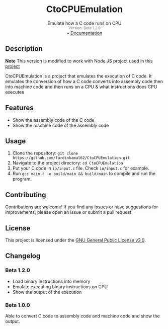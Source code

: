 <div align="center"><h1>CtoCPUEmulation</h1></div>
<div align="center">Emulate how a C code runs on CPU</div>
<div align="center" style="color: grey"><sub>Version: Beta 1.2.0</sub></div>
<div align="center">
    •
    <a href="https://docs.google.com/document/d/1nFtFiSOII9s5k_dbEd0aYju97Wj9iX1dYfyFI1vBiF0/edit#heading=h.6ll8yxyq48ox">Documentation</a>
    </strong>
</div>

## Description

**Note** This version is modified to work with Node.JS project used in this [project](https://github.com/fardinkamal62/CtoCPUEmulationBackEnd)


CtoCPUEmulation is a project that emulates the execution of C code. It emulates the conversion of how a C code converts into assembly code then into machine code and then runs on a CPU & what instructions does CPU executes

## Features
- Show the assembly code of the C code
- Show the machine code of the assembly code

## Usage
1. Clone the repository: `git clone https://github.com/fardinkamal62/CtoCPUEmulation.git`
2. Navigate to the project directory: `cd CtoCPUEmulation`
3. Put your C code in `io/input.c` file. Check `io/input.c` for example.
4. Run `gcc main.c -o build/main && build/main` to compile and run the program.

## Contributing
Contributions are welcome! If you find any issues or have suggestions for improvements, please open an issue or submit a pull request.

## License
This project is licensed under the [GNU General Public License v3.0](LICENSE).

## Changelog
### Beta 1.2.0
- Load binary instructions into memory
- Emulate executing binary instructions on CPU
- Show the output of the execution

### Beta 1.0.0

Able to convert C code to assembly code and machine code and show the output.
